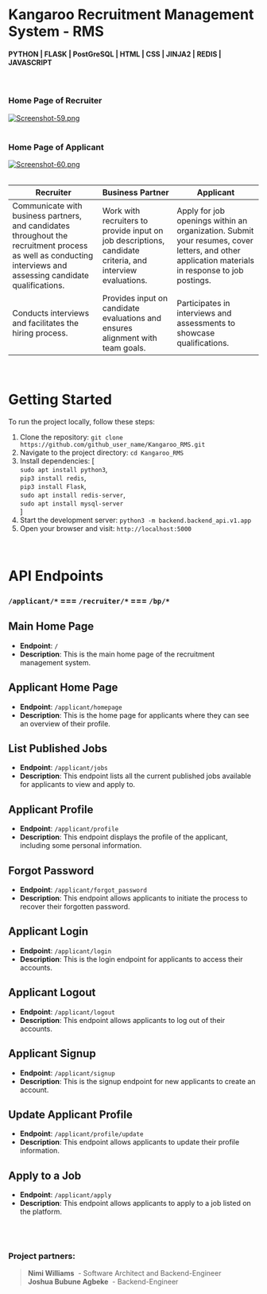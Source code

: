  # Kangaroo Recruitment Management System - RMS
 #### PYTHON | FLASK | PostGreSQL | HTML | CSS | JINJA2 | REDIS | JAVASCRIPT
<br>

### **Home Page of Recruiter**
[![Screenshot-59.png](https://i.postimg.cc/gkbt48SC/Screenshot-59.png)](https://postimg.cc/K4Q58kyf)
<br>
<br>
### **Home Page of Applicant**
[![Screenshot-60.png](https://i.postimg.cc/0QJZ0yp5/Screenshot-60.png)](https://postimg.cc/xJnK0YxB)
<br>
<br>

|      Recruiter      |     Business Partner     |      Applicant      |
|---------------------|--------------------------|---------------------|
| Communicate with business partners, and candidates throughout the recruitment process as well as conducting interviews and assessing candidate qualifications. |  Work with recruiters to provide input on job descriptions, candidate criteria, and interview evaluations. | Apply for job openings within an organization. Submit your resumes, cover letters, and other application materials in response to job postings. |
| Conducts interviews and facilitates the hiring process. | Provides input on candidate evaluations and ensures alignment with team goals. | Participates in interviews and assessments to showcase qualifications. |

<br>

# Getting Started

To run the project locally, follow these steps:

1. Clone the repository: `git clone https://github.com/github_user_name/Kangaroo_RMS.git`
2. Navigate to the project directory: `cd Kangaroo_RMS`
3. Install dependencies: [ <br>`sudo apt install python3`,<br>`pip3 install redis`,<br> `pip3 install Flask`,<br>`sudo apt install redis-server`,<br>`sudo apt install mysql-server`<br> ]
4. Start the development server: `python3 -m backend.backend_api.v1.app`
5. Open your browser and visit: `http://localhost:5000`
<br>

# API Endpoints
### `/applicant/*`  ===  `/recruiter/*`  ===  `/bp/*`

## Main Home Page
- **Endpoint**: `/`
- **Description**: This is the main home page of the recruitment management system.

## Applicant Home Page
- **Endpoint**: `/applicant/homepage`
- **Description**: This is the home page for applicants where they can see an overview of their profile.

## List Published Jobs
- **Endpoint**: `/applicant/jobs`
- **Description**: This endpoint lists all the current published jobs available for applicants to view and apply to.

## Applicant Profile
- **Endpoint**: `/applicant/profile`
- **Description**: This endpoint displays the profile of the applicant, including some personal information.

## Forgot Password
- **Endpoint**: `/applicant/forgot_password`
- **Description**: This endpoint allows applicants to initiate the process to recover their forgotten password.

## Applicant Login
- **Endpoint**: `/applicant/login`
- **Description**: This is the login endpoint for applicants to access their accounts.

## Applicant Logout
- **Endpoint**: `/applicant/logout`
- **Description**: This endpoint allows applicants to log out of their accounts.

## Applicant Signup
- **Endpoint**: `/applicant/signup`
- **Description**: This is the signup endpoint for new applicants to create an account.

## Update Applicant Profile
- **Endpoint**: `/applicant/profile/update`
- **Description**: This endpoint allows applicants to update their profile information.

## Apply to a Job
- **Endpoint**: `/applicant/apply`
- **Description**: This endpoint allows applicants to apply to a job listed on the platform.




<br>
<br>

### Project partners:
> **Nimi Williams**
&nbsp;- Software Architect and Backend-Engineer<br>
> **Joshua Bubune Agbeke**
&nbsp;- Backend-Engineer



